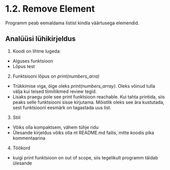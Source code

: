 # 1.2. Remove Element
Programm peab eemaldama listist kindla väärtusega elemendid.

## Analüüsi lühikirjeldus

1.	Koodi on lihtne lugeda:
- Alguses funktsioon
- Lõpus test

2.	Funktsiooni lõpus on *print(numbers_arra)*
- Trükkimise viga, õige oleks *print(numbers_array)*. Oleks võinud tulla välja kui teised tiimiliikmed review tegid.
- Lisaks praegu pole see print funktsioon reachable. Kui tahta printida, siis peaks selle funktsiooni sisse kirjutama. Mõistlik oleks see ära kustutada, sest funktsiooni eesmärk on tagastada uus list.

3. Stiil
- Võiks olla kompaktsem, vähem tühje ridu
- Ülesande kirjeldus võiks olla nt README.md failis, mitte koodis pika kommentaarina

4. Töökord
- kuigi print funktsioon on out of scope, siis tegelikult programm täidab ülesande
